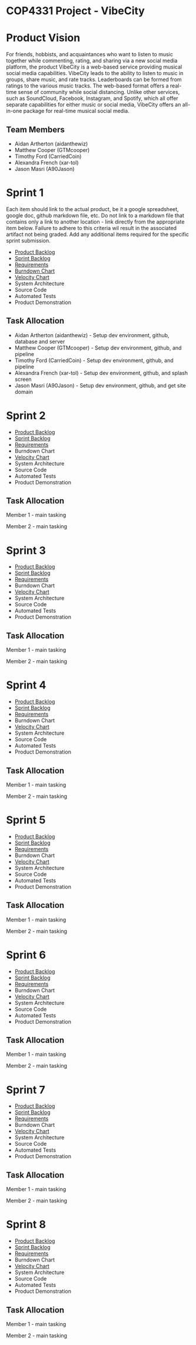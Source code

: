 # COP4331 Project - VibeCity

# Product Vision

For friends, hobbists, and acquaintances who want to listen to music together while commenting, rating, and sharing via a new social media platform, the product VibeCity is a web-based service providing musical social media capabilities. VibeCity leads to the ability to listen to music in groups, share music, and rate tracks. Leaderboards can be formed from ratings to the various music tracks. The web-based format offers a real-time sense of community while social distancing. Unlike other services, such as SoundCloud, Facebook, Instagram, and Spotify, which all offer separate capabilities for either music or social media, VibeCity offers an all-in-one package for real-time musical social media.


## Team Members

- Aidan Artherton (aidanthewiz)
- Matthew Cooper (GTMcooper)
- Timothy Ford (CarriedCoin)
- Alexandra French (xar-tol)
- Jason Masri (A90Jason)


# Sprint 1

Each item should link to the actual product, be it a google spreadsheet, google doc, github markdown file, etc. Do not link to a markdown file that contains only a link to another location - link directly from the appropriate item below. Failure to adhere to this criteria wil result in the associated artifact not being graded. Add any additional items required for the specific sprint submission.

- [Product Backlog](https://trello.com/b/kGzEyCXd/vibecity-agile-sprint-board)
- [Sprint Backlog](https://trello.com/b/kGzEyCXd/vibecity-agile-sprint-board)
- [Requirements](https://trello.com/b/kGzEyCXd/vibecity-agile-sprint-board)
- [Burndown Chart](https://docs.google.com/spreadsheets/d/1yGEEeqyzDLCN3nBeql7lhTqB4HA2KVkY/edit#gid=67228042)
- [Velocity Chart](https://docs.google.com/spreadsheets/d/1GKN8_5S4X79EVxwuFSKg9TUB2OMMhvmx/edit#gid=67228042)
- System Architecture
- Source Code
- Automated Tests
- Product Demonstration

## Task Allocation

- Aidan Artherton (aidanthewiz) - Setup dev environment, github, database and server
- Matthew Cooper (GTMcooper) - Setup dev environment, github, and pipeline
- Timothy Ford (CarriedCoin) - Setup dev environment, github, and pipeline
- Alexandra French (xar-tol) - Setup dev environment, github, and splash screen
- Jason Masri (A90Jason) - Setup dev environment, github, and get site domain


# Sprint 2

- [Product Backlog](https://trello.com/b/kGzEyCXd/vibecity-agile-sprint-board)
- [Sprint Backlog](https://trello.com/b/kGzEyCXd/vibecity-agile-sprint-board)
- [Requirements](https://trello.com/b/kGzEyCXd/vibecity-agile-sprint-board)
- Burndown Chart
- [Velocity Chart](https://docs.google.com/spreadsheets/d/1GKN8_5S4X79EVxwuFSKg9TUB2OMMhvmx/edit#gid=67228042)
- System Architecture
- Source Code
- Automated Tests
- Product Demonstration

## Task Allocation

Member 1 - main tasking

Member 2 - main tasking

# Sprint 3

- [Product Backlog](https://trello.com/b/kGzEyCXd/vibecity-agile-sprint-board)
- [Sprint Backlog](https://trello.com/b/kGzEyCXd/vibecity-agile-sprint-board)
- [Requirements](https://trello.com/b/kGzEyCXd/vibecity-agile-sprint-board)
- Burndown Chart
- [Velocity Chart](https://docs.google.com/spreadsheets/d/1GKN8_5S4X79EVxwuFSKg9TUB2OMMhvmx/edit#gid=67228042)
- System Architecture
- Source Code
- Automated Tests
- Product Demonstration

## Task Allocation

Member 1 - main tasking

Member 2 - main tasking


# Sprint 4

- [Product Backlog](https://trello.com/b/kGzEyCXd/vibecity-agile-sprint-board)
- [Sprint Backlog](https://trello.com/b/kGzEyCXd/vibecity-agile-sprint-board)
- [Requirements](https://trello.com/b/kGzEyCXd/vibecity-agile-sprint-board)
- Burndown Chart
- [Velocity Chart](https://docs.google.com/spreadsheets/d/1GKN8_5S4X79EVxwuFSKg9TUB2OMMhvmx/edit#gid=67228042)
- System Architecture
- Source Code
- Automated Tests
- Product Demonstration

## Task Allocation

Member 1 - main tasking

Member 2 - main tasking


# Sprint 5

- [Product Backlog](https://trello.com/b/kGzEyCXd/vibecity-agile-sprint-board)
- [Sprint Backlog](https://trello.com/b/kGzEyCXd/vibecity-agile-sprint-board)
- [Requirements](https://trello.com/b/kGzEyCXd/vibecity-agile-sprint-board)
- Burndown Chart
- [Velocity Chart](https://docs.google.com/spreadsheets/d/1GKN8_5S4X79EVxwuFSKg9TUB2OMMhvmx/edit#gid=67228042)
- System Architecture
- Source Code
- Automated Tests
- Product Demonstration

## Task Allocation

Member 1 - main tasking

Member 2 - main tasking


# Sprint 6

- [Product Backlog](https://trello.com/b/kGzEyCXd/vibecity-agile-sprint-board)
- [Sprint Backlog](https://trello.com/b/kGzEyCXd/vibecity-agile-sprint-board)
- [Requirements](https://trello.com/b/kGzEyCXd/vibecity-agile-sprint-board)
- Burndown Chart
- [Velocity Chart](https://docs.google.com/spreadsheets/d/1GKN8_5S4X79EVxwuFSKg9TUB2OMMhvmx/edit#gid=67228042)
- System Architecture
- Source Code
- Automated Tests
- Product Demonstration

## Task Allocation

Member 1 - main tasking

Member 2 - main tasking


# Sprint 7

- [Product Backlog](https://trello.com/b/kGzEyCXd/vibecity-agile-sprint-board)
- [Sprint Backlog](https://trello.com/b/kGzEyCXd/vibecity-agile-sprint-board)
- [Requirements](https://trello.com/b/kGzEyCXd/vibecity-agile-sprint-board)
- Burndown Chart
- [Velocity Chart](https://docs.google.com/spreadsheets/d/1GKN8_5S4X79EVxwuFSKg9TUB2OMMhvmx/edit#gid=67228042)
- System Architecture
- Source Code
- Automated Tests
- Product Demonstration

## Task Allocation

Member 1 - main tasking

Member 2 - main tasking


# Sprint 8

- [Product Backlog](https://trello.com/b/kGzEyCXd/vibecity-agile-sprint-board)
- [Sprint Backlog](https://trello.com/b/kGzEyCXd/vibecity-agile-sprint-board)
- [Requirements](https://trello.com/b/kGzEyCXd/vibecity-agile-sprint-board)
- Burndown Chart
- [Velocity Chart](https://docs.google.com/spreadsheets/d/1GKN8_5S4X79EVxwuFSKg9TUB2OMMhvmx/edit#gid=67228042)
- System Architecture
- Source Code
- Automated Tests
- Product Demonstration

## Task Allocation

Member 1 - main tasking

Member 2 - main tasking
